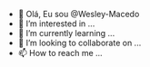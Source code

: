 - 👋 Olá, Eu sou @Wesley-Macedo
- 👀 I’m interested in ...
- 🌱 I’m currently learning ...
- 💞️ I’m looking to collaborate on ...
- 📫 How to reach me ...

<!---
Wesley-Macedo/Wesley-Macedo is a ✨ special ✨ repository because its `README.md` (this file) appears on your GitHub profile.
You can click the Preview link to take a look at your changes.
--->
